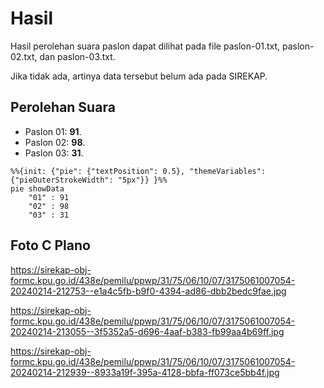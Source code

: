 # Hasil

Hasil perolehan suara paslon dapat dilihat pada file paslon-01.txt, paslon-02.txt, dan paslon-03.txt.

Jika tidak ada, artinya data tersebut belum ada pada SIREKAP.

## Perolehan Suara

 * Paslon 01: **91**.
 * Paslon 02: **98**.
 * Paslon 03: **31**.

```mermaid
%%{init: {"pie": {"textPosition": 0.5}, "themeVariables": {"pieOuterStrokeWidth": "5px"}} }%%
pie showData
    "01" : 91
    "02" : 98
    "03" : 31
```
## Foto C Plano

https://sirekap-obj-formc.kpu.go.id/438e/pemilu/ppwp/31/75/06/10/07/3175061007054-20240214-212753--e1a4c5fb-b9f0-4394-ad86-dbb2bedc9fae.jpg

https://sirekap-obj-formc.kpu.go.id/438e/pemilu/ppwp/31/75/06/10/07/3175061007054-20240214-213055--3f5352a5-d696-4aaf-b383-fb99aa4b69ff.jpg

https://sirekap-obj-formc.kpu.go.id/438e/pemilu/ppwp/31/75/06/10/07/3175061007054-20240214-212939--8933a19f-395a-4128-bbfa-ff073ce5bb4f.jpg

